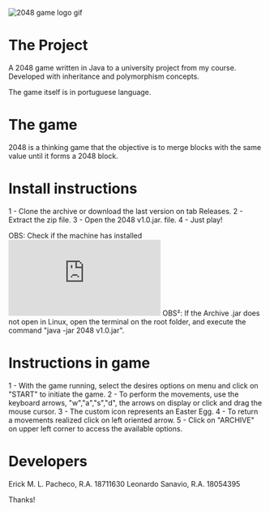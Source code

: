 ![2048 game logo gif](https://github.com/rckmath/2048-Game/blob/master/imgs/elements/gameLogoFinal.gif)

# The Project

A 2048 game written in Java to a university project from my course.
Developed with inheritance and polymorphism concepts.

The game itself is in portuguese language.

# The game

2048 is a thinking game that the objective is to merge blocks with the same value until 
it forms a 2048 block.

# Install instructions

1 - Clone the archive or download the last version on tab Releases.
2 - Extract the zip file.
3 - Open the 2048 v1.0.jar. file.
4 - Just play!

OBS: Check if the machine has installed ![JAVA SE 8+](https://www.oracle.com/technetwork/pt/java/javase/downloads/index.html)
OBS²: If the Archive .jar does not open in Linux, open the terminal on the root folder, and execute the command "java -jar 2048 v1.0.jar".

# Instructions in game

1 - With the game running, select the desires options on menu and click on "START" to initiate the game.
2 - To perform the movements, use the keyboard arrows, "w","a","s","d", the arrows on display or click and drag the mouse cursor.
3 - The custom icon represents an Easter Egg.
4 - To return a movements realized click on left oriented arrow.
5 - Click on "ARCHIVE" on upper left corner to access the available options.

# Developers

Erick M. L. Pacheco, R.A. 18711630
Leonardo Sanavio, R.A. 18054395

Thanks!

